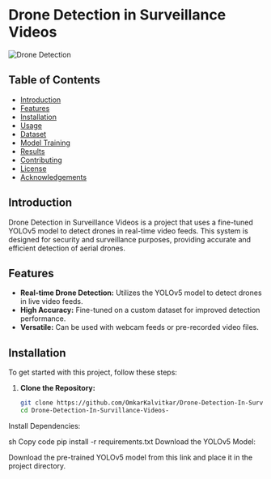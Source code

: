 
# Drone Detection in Surveillance Videos

![Drone Detection](images/Screenshot-2024-04-03-190515.png)

## Table of Contents
- [Introduction](#introduction)
- [Features](#features)
- [Installation](#installation)
- [Usage](#usage)
- [Dataset](#dataset)
- [Model Training](#model-training)
- [Results](#results)
- [Contributing](#contributing)
- [License](#license)
- [Acknowledgements](#acknowledgements)

## Introduction

Drone Detection in Surveillance Videos is a project that uses a fine-tuned YOLOv5 model to detect drones in real-time video feeds. This system is designed for security and surveillance purposes, providing accurate and efficient detection of aerial drones.

## Features
- **Real-time Drone Detection:** Utilizes the YOLOv5 model to detect drones in live video feeds.
- **High Accuracy:** Fine-tuned on a custom dataset for improved detection performance.
- **Versatile:** Can be used with webcam feeds or pre-recorded video files.

## Installation

To get started with this project, follow these steps:

1. **Clone the Repository:**
   ```sh
   git clone https://github.com/OmkarKalvitkar/Drone-Detection-In-Survillance-Videos-.git
   cd Drone-Detection-In-Survillance-Videos-
Install Dependencies:

sh
Copy code
pip install -r requirements.txt
Download the YOLOv5 Model:

Download the pre-trained YOLOv5 model from this link and place it in the project directory.
